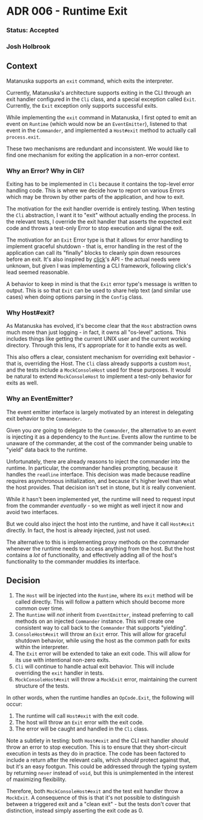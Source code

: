 # ADR 006 - Runtime Exit

### Status: Accepted

### Josh Holbrook

## Context

Matanuska supports an `exit` command, which exits the interpreter.

Currently, Matanuska's architecture supports exiting in the CLI through an
exit handler configured in the `Cli` class, and a special exception called
`Exit`. Currently, the `Exit` exception only supports successful exits.

While implementing the `exit` command in Matanuska, I first opted to emit an
event on `Runtime` (which would now be an `EventEmitter`), listened to that
event in the `Commander`, and implemented a `Host#exit` method to actually call
`process.exit`.

These two mechanisms are redundant and inconsistent. We would like to find one
mechanism for exiting the application in a non-error context.

### Why an Error? Why in Cli?

Exiting has to be implemented in `Cli` because it contains the top-level error
handling code. This is where we decide how to report on various Errors which
may be thrown by other parts of the application, and how to exit.

The motivation for the exit handler override is entirely testing. When
testing the `Cli` abstraction, I want it to "exit" without actually ending the
process. In the relevant tests, I override the exit handler that asserts the
expected exit code and throws a test-only Error to stop execution and signal
the exit.

The motivation for an `Exit` Error type is that it allows for error handling
to implement graceful shutdown - that is, error handling in the rest of the
application can call its "finally" blocks to cleanly spin down resources before
an exit. It's also inspired by [click](https://click.palletsprojects.com/en/8.1.x/)'s
API - the actual needs were unknown, but given I was implementing a CLI
framework, following click's lead seemed reasonable.

A behavior to keep in mind is that the `Exit` error type's message is written
to output. This is so that `Exit` can be used to share help text (and similar
use cases) when doing options parsing in the `Config` class.

### Why Host#exit?

As Matanuska has evolved, it's become clear that the `Host` abstraction owns
much more than just logging - in fact, it owns all "os-level" actions. This
includes things like getting the current UNIX user and the current working
directory. Through this lens, it's appropriate for it to handle exits as well.

This also offers a clear, consistent mechanism for overriding exit behavior -
that is, overriding the Host. The `Cli` class already supports a custom
`Host`, and the tests include a `MockConsoleHost` used for these purposes.
It would be natural to extend `MockConsoleHost` to implement a test-only
behavior for exits as well.

### Why an EventEmitter?

The event emitter interface is largely motivated by an interest in delegating
exit behavior to the `Commander`.

Given you _are_ going to delegate to the `Commander`, the alternative to
an event is injecting it as a dependency to the `Runtime`. Events allow
the runtime to be unaware of the commander, at the cost of the commander
being unable to "yield" data back to the runtime.

Unfortunately, there are already reasons to inject the commander into the
runtime. In particular, the commander handles prompting, because it handles
the `readline` interface. This decision was made because readline requires
asynchronous initialization, and because it's higher level than what the
host provides. That decision isn't set in stone, but it _is_ really convenient.

While it hasn't been implemented yet, the runtime will need to request input
from the commander _eventually_ - so we might as well inject it now and avoid
two interfaces.

But we could also inject the host into the runtime, and have it call `Host#exit`
directly. In fact, the host is already injected, just not used.

The alternative to this is implementing proxy methods on the
commander whenever the runtime needs to access anything from the host. But
the host contains a _lot_ of functionality, and effectively adding all of the
host's functionality to the commander muddies its interface.

## Decision

1. The `Host` will be injected into the `Runtime`, where its `exit` method will
   be called directly. This will follow a pattern which should become more
   common over time.
2. The `Runtime` will _not_ inherit from `EventEmitter`, instead preferring
   to call methods on an injected `Commander` instance. This will create one
   consistent way to call back to the `Commander` that supports "yielding".
3. `ConsoleHost#exit` will throw an `Exit` error. This will allow for graceful
   shutdown behavior, while using the host as the common path for exits within
   the interpreter.
4. The `Exit` error will be extended to take an exit code. This will allow for
   its use with intentional non-zero exits.
5. `Cli` will continue to handle actual exit behavior. This will include
   overriding the `exit` handler in tests.
6. `MockConsoleHost#exit` will throw a `MockExit` error, maintaining the
   current structure of the tests.

In other words, when the runtime handles an `OpCode.Exit`, the following will
occur:

1. The runtime will call `Host#exit` with the exit code.
2. The host will throw an `Exit` error with the exit code.
3. The error will be caught and handled in the `Cli` class.

Note a subtlety in testing: both `Host#exit` and the CLI exit handler _should_
throw an error to stop execution. This is to ensure that they short-circuit
execution in tests as they do in practice. The code has been factored to
include a return after the relevant calls, which _should_ protect against
that, but it's an easy footgun. This could be addressed through the typing
system by returning `never` instead of `void`, but this is unimplemented in
the interest of maximizing flexibility.

Therefore, both `MockConsoleHost#exit` and the test exit handler throw a
`MockExit`. A consequence of this is that it's not possible to distinguish
between a triggered exit and a "clean exit" - but the tests don't cover that
distinction, instead simply asserting the exit code as 0.
